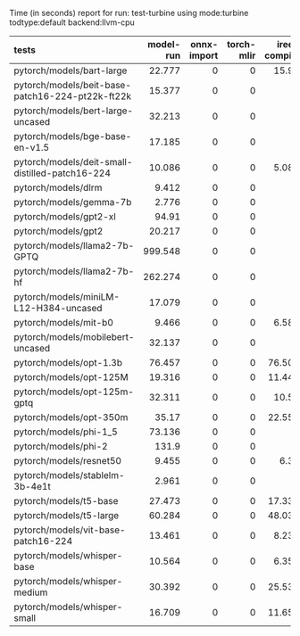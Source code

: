 Time (in seconds) report for run: test-turbine using mode:turbine todtype:default backend:llvm-cpu

| tests                                            |   model-run |   onnx-import |   torch-mlir |   iree-compile |   inference |
|:-------------------------------------------------|------------:|--------------:|-------------:|---------------:|------------:|
| pytorch/models/bart-large                        |      22.777 |             0 |            0 |         15.91  |      18.862 |
| pytorch/models/beit-base-patch16-224-pt22k-ft22k |      15.377 |             0 |            0 |          0     |       0     |
| pytorch/models/bert-large-uncased                |      32.213 |             0 |            0 |          0     |       0     |
| pytorch/models/bge-base-en-v1.5                  |      17.185 |             0 |            0 |          0     |       0     |
| pytorch/models/deit-small-distilled-patch16-224  |      10.086 |             0 |            0 |          5.082 |       0.506 |
| pytorch/models/dlrm                              |       9.412 |             0 |            0 |          0     |       0     |
| pytorch/models/gemma-7b                          |       2.776 |             0 |            0 |          0     |       0     |
| pytorch/models/gpt2-xl                           |      94.91  |             0 |            0 |          0     |       0     |
| pytorch/models/gpt2                              |      20.217 |             0 |            0 |          0     |       0     |
| pytorch/models/llama2-7b-GPTQ                    |     999.548 |             0 |            0 |          0     |       0     |
| pytorch/models/llama2-7b-hf                      |     262.274 |             0 |            0 |          0     |       0     |
| pytorch/models/miniLM-L12-H384-uncased           |      17.079 |             0 |            0 |          0     |       0     |
| pytorch/models/mit-b0                            |       9.466 |             0 |            0 |          6.584 |       0.411 |
| pytorch/models/mobilebert-uncased                |      32.137 |             0 |            0 |          0     |       0     |
| pytorch/models/opt-1.3b                          |      76.457 |             0 |            0 |         76.508 |      22.512 |
| pytorch/models/opt-125M                          |      19.316 |             0 |            0 |         11.445 |      12.348 |
| pytorch/models/opt-125m-gptq                     |      32.311 |             0 |            0 |         10.51  |      17.434 |
| pytorch/models/opt-350m                          |      35.17  |             0 |            0 |         22.556 |      11.613 |
| pytorch/models/phi-1_5                           |      73.136 |             0 |            0 |          0     |       0     |
| pytorch/models/phi-2                             |     131.9   |             0 |            0 |          0     |       0     |
| pytorch/models/resnet50                          |       9.455 |             0 |            0 |          6.33  |       0.435 |
| pytorch/models/stablelm-3b-4e1t                  |       2.961 |             0 |            0 |          0     |       0     |
| pytorch/models/t5-base                           |      27.473 |             0 |            0 |         17.335 |      17.766 |
| pytorch/models/t5-large                          |      60.284 |             0 |            0 |         48.035 |      38.771 |
| pytorch/models/vit-base-patch16-224              |      13.461 |             0 |            0 |          8.232 |       1.464 |
| pytorch/models/whisper-base                      |      10.564 |             0 |            0 |          6.355 |      13.22  |
| pytorch/models/whisper-medium                    |      30.392 |             0 |            0 |         25.534 |      22.558 |
| pytorch/models/whisper-small                     |      16.709 |             0 |            0 |         11.655 |      21.751 |
